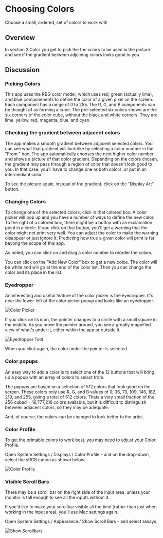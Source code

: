 # Choosing Colors

Choose a small, ordered, set of colors to work with

## Overview

In section 2.Color you get to pick the the colors to be used in the picture and see if the gradient between adjoining colors looks good to you.

## Discussion

### Picking Colors

This app uses the RBG color model, which uses red, green (actually lime), and blue componenents to define the color of a given pixel on the screen.
Each component has a range of 0 to 255.
The R, G, and B components can be thought of as forming a cube.
The pre-selected six colors shown are the six corners of the color cube, without the black and white corners. They are lime, yellow, red, magenta, blue, and cyan.

### Checking the gradient between adjacent colors

The app makes a smooth gradient between adjacent selected colors.
You can see what that gradient will look like by selecting a color number in the "From:" box.
The app automatically chooses the next  higher color number and shows a picture of that color gradient.
Depending on the colors chosen, the gradient may pass through a region of color that doesn't look good to you.
In that case, you'll have to change one or both colors, or put in an intermediant color.

To see the picture again, instead of the gradient, click on the "Display Art" button.

### Changing Colors

To change one of the selected colors, click in that colored box.
A color picker will pop up and you have a number of ways to define the new color.
To the right of a colored box, there might be a button with an exclamation point in a circle.
If you click on that button, you'll get a warning that the color might not print very well.
You can adjust the color to make the warning disappear or just ignore it.
Predicting how true a given color will print is far beyong the scope of this app.

As noted, you can click on and drag a color number to reorder the colors.

You can click on the "Add New Color" box to get a new coloe.
The color will be white and will go at the end of the color list.
Then you can change the color and its place in the list.

### Eyedropper

An interesting and useful feature of the color picker is the eyedropper.
It's near the lower-left of the color picker popup and looks like an eyedropper.

![Color Picker](ColorPicker.png)

If you click on its icon, the pointer changes to a circle with a small square in the middle.
As you move the pointer around, you see a greatly magnified view of what's under it, either within the app or outside it.

![Eyedropper Tool](Eyedropper.png)

When you click again, the color under the pointer is selected.

### Color popups

An easy way to add a color is to select one of the 12 buttons that will bring up a popup with an array of colors to select from.

The popups are based on a selection of 512 colors that look good on the screen. 
These colors only use R, G, and B values of 0, 36, 73, 109, 146, 182, 219, and 255, giving a total of 512 colors.
Thats a very small fraction of the 256 cubed = 16,777,216 colors available, but it is difficult to distinguish between adjacent colors, so they may be adequate.

And, of course, the colors can be changed to look better to the artist.

### Color Profile

To get the printable colors to work best, you may need to adjust your Color Profile.

Open System Settings / Displays / Color Profile - and on the drop-down, 
select the sRGB option as shown below. 

![Color Profile](SystemSettings-Displays-ColorProfile-sRGB.png)

### Visible Scroll Bars

There may be a scroll bar on the right side of the input area,
unless your monitor is tall enough to see all the inputs without it. 

If you'd like to make your scrollbar visible all the time 
(rather than just when working in the input area), you'll use
Mac settings again.

Open System Settings / Appearance / Show Scroll Bars - and select always.

![Show Scrollbars](SystemSettings-Appearance-Scrollbar.png)



